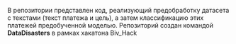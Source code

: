 В репозитории представлен код, реализующий предобработку датасета с текстами (текст платежа и цель), а затем классификацию этих платежей предобученной моделью. Репозиторий создан командой **DataDisasters** в рамках хакатона Biv_Hack

